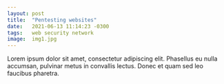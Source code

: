 ```yaml
---
layout: post
title:  "Pentesting websites"
date:   2021-06-13 11:14:23 -0300
tags:   web security network
image:  img1.jpg
---
```


Lorem ipsum dolor sit amet, consectetur adipiscing elit. Phasellus eu nulla accumsan, pulvinar metus in convallis lectus. Donec et quam sed leo faucibus pharetra.
